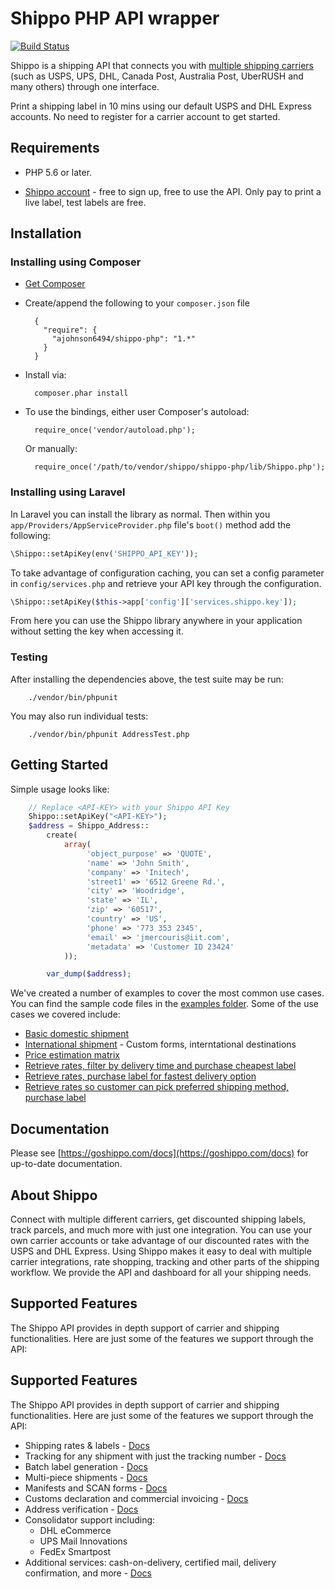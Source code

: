 # Shippo PHP API wrapper

[![Build Status](https://travis-ci.org/ajohnson6494/shippo-php-client.svg?branch=master)](https://travis-ci.org/ajohnson6494/shippo-php-client)

Shippo is a shipping API that connects you with [multiple shipping carriers](https://goshippo.com/carriers/) (such as USPS, UPS, DHL, Canada Post, Australia Post, UberRUSH and many others) through one interface.

Print a shipping label in 10 mins using our default USPS and DHL Express accounts. No need to register for a carrier account to get started.

## Requirements

* PHP 5.6 or later.

* [Shippo account](https://goshippo.com/) - free to sign up, free to use the API. Only pay to print a live label, test labels are free.

## Installation

### Installing using Composer

* [Get Composer](http://getcomposer.org/)
* Create/append the following to your `composer.json` file

        {
          "require": {
            "ajohnson6494/shippo-php": "1.*"
          }
        }

* Install via:

        composer.phar install

* To use the bindings, either user Composer's autoload:

        require_once('vendor/autoload.php');

    Or manually:

        require_once('/path/to/vendor/shippo/shippo-php/lib/Shippo.php');

### Installing using Laravel

In Laravel you can install the library as normal. Then within you `app/Providers/AppServiceProvider.php` file's `boot()` method add the following:

```php
\Shippo::setApiKey(env('SHIPPO_API_KEY'));
```

To take advantage of configuration caching, you can set a config parameter in `config/services.php` and retrieve your API key through the configuration.

```php
\Shippo::setApiKey($this->app['config']['services.shippo.key']);
```

From here you can use the Shippo library anywhere in your application without setting the key when accessing it.

### Testing
After installing the dependencies above, the test suite may be run:

        ./vendor/bin/phpunit

You may also run individual tests:

        ./vendor/bin/phpunit AddressTest.php


## Getting Started

Simple usage looks like:
```php
    // Replace <API-KEY> with your Shippo API Key
    Shippo::setApiKey("<API-KEY>");
    $address = Shippo_Address::
        create(
            array(
                 'object_purpose' => 'QUOTE',
                 'name' => 'John Smith',
                 'company' => 'Initech',
                 'street1' => '6512 Greene Rd.',
                 'city' => 'Woodridge',
                 'state' => 'IL',
                 'zip' => '60517',
                 'country' => 'US',
                 'phone' => '773 353 2345',
                 'email' => 'jmercouris@iit.com',
                 'metadata' => 'Customer ID 23424'
            ));

        var_dump($address);
```

We've created a number of examples to cover the most common use cases. You can find the sample code files in the [examples folder](examples/).
Some of the use cases we covered include:

* [Basic domestic shipment](examples/basic-shipment.php)
* [International shipment](examples/international-shipment.php)  - Custom forms, interntational destinations
* [Price estimation matrix](examples/estimate-shipping-prices.php)
* [Retrieve rates, filter by delivery time and purchase cheapest label](examples/filter-by-delivery-time.php)
* [Retrieve rates, purchase label for fastest delivery option](examples/purchase-fastest-service.php)
* [Retrieve rates so customer can pick preferred shipping method, purchase label](examples/get-rates-to-show-customer.php)

## Documentation

Please see [https://goshippo.com/docs](https://goshippo.com/docs) for up-to-date documentation.

## About Shippo

Connect with multiple different carriers, get discounted shipping labels, track parcels, and much more with just one integration. You can use your own carrier accounts or take advantage of our discounted rates with the USPS and DHL Express. Using Shippo makes it easy to deal with multiple carrier integrations, rate shopping, tracking and other parts of the shipping workflow. We provide the API and dashboard for all your shipping needs.

## Supported Features

The Shippo API provides in depth support of carrier and shipping functionalities. Here are just some of the features we support through the API:

## Supported Features

The Shippo API provides in depth support of carrier and shipping functionalities. Here are just some of the features we support through the API:

* Shipping rates & labels - [Docs](https://goshippo.com/docs/first-shipment)
* Tracking for any shipment with just the tracking number - [Docs](https://goshippo.com/docs/tracking)
* Batch label generation - [Docs](https://goshippo.com/docs/batch)
* Multi-piece shipments - [Docs](https://goshippo.com/docs/multipiece)
* Manifests and SCAN forms - [Docs](https://goshippo.com/docs/manifests)
* Customs declaration and commercial invoicing - [Docs](https://goshippo.com/docs/international)
* Address verification - [Docs](https://goshippo.com/docs/address-validation)
* Consolidator support including:
	* DHL eCommerce
	* UPS Mail Innovations
	* FedEx Smartpost
* Additional services: cash-on-delivery, certified mail, delivery confirmation, and more - [Docs](https://goshippo.com/docs/reference#shipment-extras)
